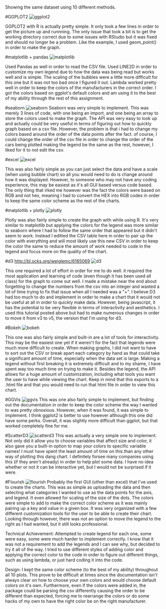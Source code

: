 Showing the same dataset using 10 different methods.

#GGPLOT2
![ggplot2](img/ggplot2.png)

GGPLOT2 with R is actually pretty simple. It only took a few lines in order to get the picture up and runnning.
The only issue that took a bit is to get the working directory correct due to some issues with RStudio but it 
was fixed and should no longer be a problem. Like the example, I used geom_point() in order to make the graph. 


#matplotlib + pandas
![matplotlib](img/matplotlib.png)

Used Pandas as well in order to read the CSV file. Used LINE2D in order to customize my own legend due to how the data
was being read but works well and is simple. The scaling of the bubbles were a little more difficult for this one but it was not too bad
once I figured it out. Lambda worked pretty well in order to keep the colors of the manufacturers in the correct order. 
I got the colors based on ggplot's default colors and am using it to the best of my ability through the rest of this assignment.



#seaborn
![seaborn](img/seaborn.png)
Seaborn was very simple to implement. This was merely 3 lines of code, with one being an import, and one being an array to store
the colors used to make the graph. The API was very easy to look up and actually could be very useful in terms of figuring out
how to quickly graph based on a csv file. However, the problem is that i had to change my colors based around the order of the data 
points after the fact. of course, I could change the order of the csv file in order to change the order of the cars being plotted making
the legend be the same as the rest, however, I liked for it to not edit the csv.


#excel
![excel](img/excel.png)

This was also fairly simple as you can just select the data and have a scale (when using bubble chart) so all you would need to do is 
change around how it was displayed. However, to someone who may not have any coding experience, this may be easiest as it's all GUI based 
versus code based. The only thing that irked me however was the fact the colors were based on RGB and not hex, meaning I had to convert the 
HEX into RGB codes in order to keep the same color scheme as the rest of the charts.


#matplotlib + plotly
![plotly](img/plotly.png)

Plotly was also fairly simple to create the graph with while using R. It's very similar to matplotlib but applying the colors for the legend was
more similar to seaborn where I had to follow the same order that appeared but it didn't seem to work. Instead I editted the CSV table here in 
order to pair up the color with everything and will most likely use this new CSV in order to keep the color the same to reduce the amount of work
needed to code in the legend and focus more on the quality of the chart.


#d3
http://bl.ocks.org/weiglemc/6185069
![d3](img/d3.png)

This one required a lot of effort in order for me to do well. it required the most application and learning of code (even though it has been used
all class) for the graph to come out well. I made a mistake near the end about forgetting to change the numbers from the csv into an integer and 
wasted a lot of time trying to fix that issue when all I needed was a "+". I believe D3 had too much to do and implement in order to make a chart that
it would not be useful at all in order to quickly make data. However, being javascript, it has the potential to be very flexible in terms of interactivity
and aesthetics. I used this tutorial posted above but had to make numerous changes in order to move it from v3 to v5, the version that I'm using for 
d3.


#Bokeh
![bokeh](img/bokeh.png)

This one was also fairly simple and built-in are a lot of tools for interactivity. This may be the easiest one yet if it weren't for the fact that 
legends were much more difficult to create. When making graphs, I did not want to have to sort out the CSV or break apart each category by hand as
that could take a significant amount of time, especially when the data set is large. Making a legend without first breaking it is extremely difficult
and to my shame, I have spent way too much time on trying to make it. Besides the legend, the API allows for a huge amount of customization, including
what tools you want the user to have while viewing the chart.
Keep in mind that this exports to a .html file and that you would need to run that html file in order to view this chart.

#GGVis
![ggvis](img/ggvis.png)
This was one also fairly simple to implement, but finding out the documentation in order to keep the color scheme the way I wanted to was pretty obnoxious.
However, when it was found, it was simple to implement. I think ggplot2 is better to use however although this one did have some perks. Overall, it was slightly
more difficult than ggplot, but that worked completely fine for me.

#ScatterD3
![scatterd3](img/scatterd3.png)
This was actually a very simple one to implement. Not only did it allow you to choose variables that affect size and color, it also gave you a built-in option
to map your colors to specific variable names! I must have spent the least amount of time on this than any other way of plotting this dang chart. I definitely forsee
many companies using this (if they aren't already) in order to help plot some data. I have no idea whether or not it can be interactive yet, but I would not be surprised 
if it were.

#Flourish
![flourish](img/flourish.png)
Probably the first GUI (other than excel) that I've used to create the charts. This was as simple as uploading the data and then selecting what categories I wanted to use 
as the data points for the axis, and legend. It even allowed for scaling of the size of the dots. The colors were simple to add to make the correct color scheme as it was mainly
pairing up a key and value in a given box. It was very organized with a few different customization tools for the user to be able to create their chart. Looking through however,
there was not an option to move the legend to the right as I had wanted, but it still looks professional.


Technical Achievement:
Attempted to create legend for each one, some were easy, some were much harder to implement correctly. I know that it was not a requirement to add the legends and I can see why,
but decided to try it all of the way. I tried to use different styles of adding color and applying the correct color to the code in order to figure out different things, such as using lambda,
or just hard coding it into the code.

Design:
I kept the same color scheme (to the best of my ability) throughout all 10 plots. This prove to be difficult at times since the documentation isn't always clear on how to choose your own colors
and would choose default colors on it's own. Furthermore, even if the colors were added in, the package could be parsing the csv differently causing the order to be different than expected, forcing
me to rearrange the colors or do some hacks of my own to have the right color be on the right manufacturer.
